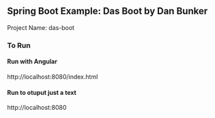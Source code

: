 ## Spring Boot Example: Das Boot by Dan Bunker

Project Name:
das-boot

### To Run

#### Run with Angular
http://localhost:8080/index.html

#### Run to otuput just a text
http://localhost:8080
